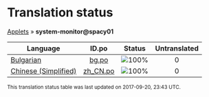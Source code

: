 # Translation status
[Applets](../../README.md) &#187; **system-monitor@spacy01**

Language | ID.po | Status | Untranslated
---------|:--:|:------:|:-----------:
[Bulgarian](../../language-status/bg.md) | [bg.po](po/bg.po) | ![100%](http://progressed.io/bar/100) | 0
[Chinese (Simplified)](../../language-status/zh_CN.md) | [zh_CN.po](po/zh_CN.po) | ![100%](http://progressed.io/bar/100) | 0

<sup>This translation status table was last updated on 2017-09-20, 23:43 UTC.</sup>
